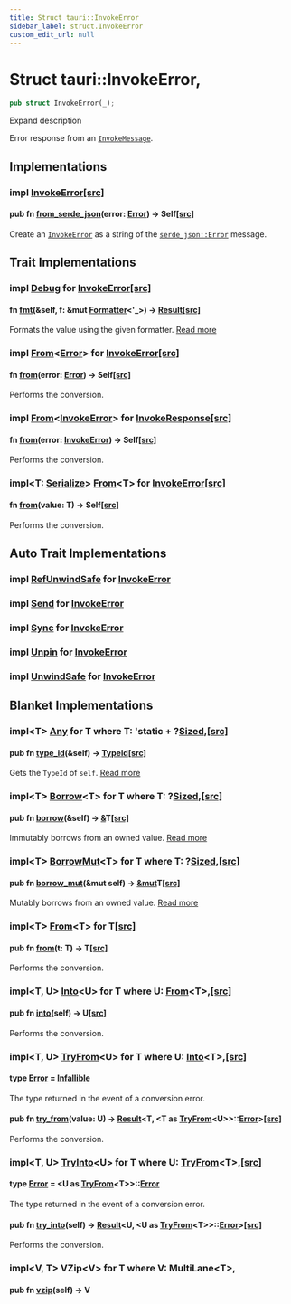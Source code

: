 ```yaml
---
title: Struct tauri::InvokeError
sidebar_label: struct.InvokeError
custom_edit_url: null
---
```


  # Struct tauri::InvokeError,

```rs
pub struct InvokeError(_);
```

Expand description

Error response from an [`InvokeMessage`](/docs/api/rust/tauri/struct.InvokeMessage "InvokeMessage").

## Implementations

### impl [InvokeError](/docs/api/rust/tauri/struct.InvokeError "struct tauri::InvokeError")[\[src\]](/docs/api/rust/tauri/../src/tauri/hooks.rs#55-61 "goto source code")

#### pub fn [from_serde_json](/docs/api/rust/tauri/about:blank#method.from_serde_json)(error: [Error](https://docs.rs/serde_json/1.0.66/serde_json/error/struct.Error.html "struct serde_json::error::Error")) -> Self[\[src\]](/docs/api/rust/tauri/../src/tauri/hooks.rs#58-60 "goto source code")

Create an [`InvokeError`](/docs/api/rust/tauri/struct.InvokeError "InvokeError") as a string of the [`serde_json::Error`](https://docs.rs/serde_json/1.0.66/serde_json/error/struct.Error.html "serde_json::Error") message.

## Trait Implementations

### impl [Debug](https://doc.rust-lang.org/1.54.0/core/fmt/trait.Debug.html "trait core::fmt::Debug") for [InvokeError](/docs/api/rust/tauri/struct.InvokeError "struct tauri::InvokeError")[\[src\]](/docs/api/rust/tauri/../src/tauri/hooks.rs#52 "goto source code")

#### fn [fmt](https://doc.rust-lang.org/1.54.0/core/fmt/trait.Debug.html#tymethod.fmt)(&self, f: &mut [Formatter](https://doc.rust-lang.org/1.54.0/core/fmt/struct.Formatter.html "struct core::fmt::Formatter")&lt;'\_>) -> [Result](https://doc.rust-lang.org/1.54.0/core/fmt/type.Result.html "type core::fmt::Result")[\[src\]](/docs/api/rust/tauri/../src/tauri/hooks.rs#52 "goto source code")

Formats the value using the given formatter. [Read more](https://doc.rust-lang.org/1.54.0/core/fmt/trait.Debug.html#tymethod.fmt)

### impl [From](https://doc.rust-lang.org/1.54.0/core/convert/trait.From.html "trait core::convert::From")&lt;[Error](/docs/api/rust/tauri/enum.Error "enum tauri::Error")> for [InvokeError](/docs/api/rust/tauri/struct.InvokeError "struct tauri::InvokeError")[\[src\]](/docs/api/rust/tauri/../src/tauri/hooks.rs#72-77 "goto source code")

#### fn [from](https://doc.rust-lang.org/1.54.0/core/convert/trait.From.html#tymethod.from)(error: [Error](/docs/api/rust/tauri/enum.Error "enum tauri::Error")) -> Self[\[src\]](/docs/api/rust/tauri/../src/tauri/hooks.rs#74-76 "goto source code")

Performs the conversion.

### impl [From](https://doc.rust-lang.org/1.54.0/core/convert/trait.From.html "trait core::convert::From")&lt;[InvokeError](/docs/api/rust/tauri/struct.InvokeError "struct tauri::InvokeError")> for [InvokeResponse](/docs/api/rust/tauri/enum.InvokeResponse "enum tauri::InvokeResponse")[\[src\]](/docs/api/rust/tauri/../src/tauri/hooks.rs#112-116 "goto source code")

#### fn [from](https://doc.rust-lang.org/1.54.0/core/convert/trait.From.html#tymethod.from)(error: [InvokeError](/docs/api/rust/tauri/struct.InvokeError "struct tauri::InvokeError")) -> Self[\[src\]](/docs/api/rust/tauri/../src/tauri/hooks.rs#113-115 "goto source code")

Performs the conversion.

### impl&lt;T: [Serialize](https://docs.rs/serde/1.0.129/serde/ser/trait.Serialize.html "trait serde::ser::Serialize")> [From](https://doc.rust-lang.org/1.54.0/core/convert/trait.From.html "trait core::convert::From")&lt;T> for [InvokeError](/docs/api/rust/tauri/struct.InvokeError "struct tauri::InvokeError")[\[src\]](/docs/api/rust/tauri/../src/tauri/hooks.rs#63-70 "goto source code")

#### fn [from](https://doc.rust-lang.org/1.54.0/core/convert/trait.From.html#tymethod.from)(value: T) -> Self[\[src\]](/docs/api/rust/tauri/../src/tauri/hooks.rs#65-69 "goto source code")

Performs the conversion.

## Auto Trait Implementations

### impl [RefUnwindSafe](https://doc.rust-lang.org/1.54.0/std/panic/trait.RefUnwindSafe.html "trait std::panic::RefUnwindSafe") for [InvokeError](/docs/api/rust/tauri/struct.InvokeError "struct tauri::InvokeError")

### impl [Send](https://doc.rust-lang.org/1.54.0/core/marker/trait.Send.html "trait core::marker::Send") for [InvokeError](/docs/api/rust/tauri/struct.InvokeError "struct tauri::InvokeError")

### impl [Sync](https://doc.rust-lang.org/1.54.0/core/marker/trait.Sync.html "trait core::marker::Sync") for [InvokeError](/docs/api/rust/tauri/struct.InvokeError "struct tauri::InvokeError")

### impl [Unpin](https://doc.rust-lang.org/1.54.0/core/marker/trait.Unpin.html "trait core::marker::Unpin") for [InvokeError](/docs/api/rust/tauri/struct.InvokeError "struct tauri::InvokeError")

### impl [UnwindSafe](https://doc.rust-lang.org/1.54.0/std/panic/trait.UnwindSafe.html "trait std::panic::UnwindSafe") for [InvokeError](/docs/api/rust/tauri/struct.InvokeError "struct tauri::InvokeError")

## Blanket Implementations

### impl&lt;T> [Any](https://doc.rust-lang.org/1.54.0/core/any/trait.Any.html "trait core::any::Any") for T where T: 'static + ?[Sized](https://doc.rust-lang.org/1.54.0/core/marker/trait.Sized.html "trait core::marker::Sized"),[\[src\]](https://doc.rust-lang.org/1.54.0/src/core/any.rs.html#131-135 "goto source code")

#### pub fn [type_id](https://doc.rust-lang.org/1.54.0/core/any/trait.Any.html#tymethod.type_id)(&self) -> [TypeId](https://doc.rust-lang.org/1.54.0/core/any/struct.TypeId.html "struct core::any::TypeId")[\[src\]](https://doc.rust-lang.org/1.54.0/src/core/any.rs.html#132 "goto source code")

Gets the `TypeId` of `self`. [Read more](https://doc.rust-lang.org/1.54.0/core/any/trait.Any.html#tymethod.type_id)

### impl&lt;T> [Borrow](https://doc.rust-lang.org/1.54.0/core/borrow/trait.Borrow.html "trait core::borrow::Borrow")&lt;T> for T where T: ?[Sized](https://doc.rust-lang.org/1.54.0/core/marker/trait.Sized.html "trait core::marker::Sized"),[\[src\]](https://doc.rust-lang.org/1.54.0/src/core/borrow.rs.html#208-213 "goto source code")

#### pub fn [borrow](https://doc.rust-lang.org/1.54.0/core/borrow/trait.Borrow.html#tymethod.borrow)(&self) -> [&](https://doc.rust-lang.org/1.54.0/std/primitive.reference.html)T[\[src\]](https://doc.rust-lang.org/1.54.0/src/core/borrow.rs.html#210 "goto source code")

Immutably borrows from an owned value. [Read more](https://doc.rust-lang.org/1.54.0/core/borrow/trait.Borrow.html#tymethod.borrow)

### impl&lt;T> [BorrowMut](https://doc.rust-lang.org/1.54.0/core/borrow/trait.BorrowMut.html "trait core::borrow::BorrowMut")&lt;T> for T where T: ?[Sized](https://doc.rust-lang.org/1.54.0/core/marker/trait.Sized.html "trait core::marker::Sized"),[\[src\]](https://doc.rust-lang.org/1.54.0/src/core/borrow.rs.html#216-220 "goto source code")

#### pub fn [borrow_mut](https://doc.rust-lang.org/1.54.0/core/borrow/trait.BorrowMut.html#tymethod.borrow_mut)(&mut self) -> [&mut](https://doc.rust-lang.org/1.54.0/std/primitive.reference.html)T[\[src\]](https://doc.rust-lang.org/1.54.0/src/core/borrow.rs.html#217 "goto source code")

Mutably borrows from an owned value. [Read more](https://doc.rust-lang.org/1.54.0/core/borrow/trait.BorrowMut.html#tymethod.borrow_mut)

### impl&lt;T> [From](https://doc.rust-lang.org/1.54.0/core/convert/trait.From.html "trait core::convert::From")&lt;T> for T[\[src\]](https://doc.rust-lang.org/1.54.0/src/core/convert/mod.rs.html#544-548 "goto source code")

#### pub fn [from](https://doc.rust-lang.org/1.54.0/core/convert/trait.From.html#tymethod.from)(t: T) -> T[\[src\]](https://doc.rust-lang.org/1.54.0/src/core/convert/mod.rs.html#545 "goto source code")

Performs the conversion.

### impl&lt;T, U> [Into](https://doc.rust-lang.org/1.54.0/core/convert/trait.Into.html "trait core::convert::Into")&lt;U> for T where U: [From](https://doc.rust-lang.org/1.54.0/core/convert/trait.From.html "trait core::convert::From")&lt;T>,[\[src\]](https://doc.rust-lang.org/1.54.0/src/core/convert/mod.rs.html#533-540 "goto source code")

#### pub fn [into](https://doc.rust-lang.org/1.54.0/core/convert/trait.Into.html#tymethod.into)(self) -> U[\[src\]](https://doc.rust-lang.org/1.54.0/src/core/convert/mod.rs.html#537 "goto source code")

Performs the conversion.

### impl&lt;T, U> [TryFrom](https://doc.rust-lang.org/1.54.0/core/convert/trait.TryFrom.html "trait core::convert::TryFrom")&lt;U> for T where U: [Into](https://doc.rust-lang.org/1.54.0/core/convert/trait.Into.html "trait core::convert::Into")&lt;T>,[\[src\]](https://doc.rust-lang.org/1.54.0/src/core/convert/mod.rs.html#581-590 "goto source code")

#### type [Error](https://doc.rust-lang.org/1.54.0/core/convert/trait.TryFrom.html#associatedtype.Error) = [Infallible](https://doc.rust-lang.org/1.54.0/core/convert/enum.Infallible.html "enum core::convert::Infallible")

The type returned in the event of a conversion error.

#### pub fn [try_from](https://doc.rust-lang.org/1.54.0/core/convert/trait.TryFrom.html#tymethod.try_from)(value: U) -> [Result](https://doc.rust-lang.org/1.54.0/core/result/enum.Result.html "enum core::result::Result")&lt;T, &lt;T as [TryFrom](https://doc.rust-lang.org/1.54.0/core/convert/trait.TryFrom.html "trait core::convert::TryFrom")&lt;U>>::[Error](https://doc.rust-lang.org/1.54.0/core/convert/trait.TryFrom.html#associatedtype.Error "type core::convert::TryFrom::Error")>[\[src\]](https://doc.rust-lang.org/1.54.0/src/core/convert/mod.rs.html#587 "goto source code")

Performs the conversion.

### impl&lt;T, U> [TryInto](https://doc.rust-lang.org/1.54.0/core/convert/trait.TryInto.html "trait core::convert::TryInto")&lt;U> for T where U: [TryFrom](https://doc.rust-lang.org/1.54.0/core/convert/trait.TryFrom.html "trait core::convert::TryFrom")&lt;T>,[\[src\]](https://doc.rust-lang.org/1.54.0/src/core/convert/mod.rs.html#567-576 "goto source code")

#### type [Error](https://doc.rust-lang.org/1.54.0/core/convert/trait.TryInto.html#associatedtype.Error) = &lt;U as [TryFrom](https://doc.rust-lang.org/1.54.0/core/convert/trait.TryFrom.html "trait core::convert::TryFrom")&lt;T>>::[Error](https://doc.rust-lang.org/1.54.0/core/convert/trait.TryFrom.html#associatedtype.Error "type core::convert::TryFrom::Error")

The type returned in the event of a conversion error.

#### pub fn [try_into](https://doc.rust-lang.org/1.54.0/core/convert/trait.TryInto.html#tymethod.try_into)(self) -> [Result](https://doc.rust-lang.org/1.54.0/core/result/enum.Result.html "enum core::result::Result")&lt;U, &lt;U as [TryFrom](https://doc.rust-lang.org/1.54.0/core/convert/trait.TryFrom.html "trait core::convert::TryFrom")&lt;T>>::[Error](https://doc.rust-lang.org/1.54.0/core/convert/trait.TryFrom.html#associatedtype.Error "type core::convert::TryFrom::Error")>[\[src\]](https://doc.rust-lang.org/1.54.0/src/core/convert/mod.rs.html#573 "goto source code")

Performs the conversion.

### impl&lt;V, T> VZip&lt;V> for T where V: MultiLane&lt;T>,

#### pub fn [vzip](/docs/api/rust/tauri/about:blank#tymethod.vzip)(self) -> V
  